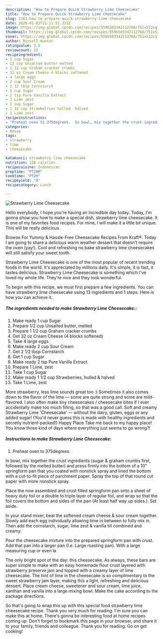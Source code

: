 ```yaml
---
description: "How to Prepare Quick Strawberry Lime Cheesecake"
title: "How to Prepare Quick Strawberry Lime Cheesecake"
slug: 1161-how-to-prepare-quick-strawberry-lime-cheesecake
date: 2020-01-02T21:11:51.331Z
image: https://img-global.cpcdn.com/recipes/5596583342112768/751x532cq70/strawberry-lime-cheesecake-recipe-main-photo.jpg
thumbnail: https://img-global.cpcdn.com/recipes/5596583342112768/751x532cq70/strawberry-lime-cheesecake-recipe-main-photo.jpg
cover: https://img-global.cpcdn.com/recipes/5596583342112768/751x532cq70/strawberry-lime-cheesecake-recipe-main-photo.jpg
author: Russell Hunter
ratingvalue: 3.5
reviewcount: 12
recipeingredient:
- 1 cup Sugar
- 12 cup Unsalted butter melted
- 1 12 cup Graham cracker crumbs
- 32 oz Cream Cheese 4 blocks softened
- 4 large eggs
- 2 cup Sour Cream
- 2 12 tbsp Cornstarch
- 1 cup Sugar
- 2 tsp Pure Vanilla Extract
- 1 Lime zest
- 1 cup Sugar
- 1 12 cup Strawberries hulled  halved
- 1 Lime zest
recipeinstructions:
- "Preheat oven to 375degrees.  In bowl, mix together the crust ingredients (sugar &amp; graham crumbs first, followed by the melted butter) and press firmly into the bottom of a 10&#34; springform pan that you coated with nonstick spray and lined the bottom with a cut-to-fit piece of parchment paper.  Spray the top of that round cut paper with more nonstick spray.  Place the now assembled and crust filled springform pan onto a sheet of heavy duty foil or a double to triple layer of regular foil, and wrap so that the foil covers the bottom and sides of the pan (At least half way up sides.). Set aside.  In your stand mixer, beat the softened cream cheese &amp; sour cream together.  Slowly add each egg individually allowing time in between to fully mix in.  Then add the cornstarch, sugar, lime zest &amp; vanilla till combined and creamy.  Pour the cheesecake mixture into the prepared springform pan with crust.  Add that pan into a larger pan (I.e. Large roasting pan).  With a large measuring cup or even la"
categories:
- Resep
tags:
- strawberry
- lime
- cheesecake

katakunci: strawberry lime cheesecake
nutrition: 128 calories
recipecuisine: Indonesian
preptime: "PT28M"
cooktime: "PT2H"
recipeyield: "4"
recipecategory: Lunch

---
```



![Strawberry Lime Cheesecake](https://img-global.cpcdn.com/recipes/5596583342112768/751x532cq70/strawberry-lime-cheesecake-recipe-main-photo.jpg)

Hello everybody, I hope you're having an incredible day today. Today, I'm gonna show you how to make a special dish, strawberry lime cheesecake. It is one of my favorites food recipes. For mine, I will make it a little bit unique. This will be really delicious.

Browse For Yummy &amp; Hassle-Free Cheesecake Recipes From Kraft®. Today I am going to share a delicious warm weather dessert that doesn&#39;t require the oven (yay!). Cool and refreshing no bake strawberry lime cheesecakes will still satisfy your sweet tooth.

Strawberry Lime Cheesecake is one of the most popular of recent trending foods in the world. It's appreciated by millions daily. It's simple, it is fast, it tastes delicious. Strawberry Lime Cheesecake is something which I've loved my whole life. They're nice and they look wonderful.


To begin with this recipe, we must first prepare a few ingredients. You can have strawberry lime cheesecake using 13 ingredients and 1 steps. Here is how you can achieve it.

##### The ingredients needed to make Strawberry Lime Cheesecake::

1. Make ready 1 cup Sugar
1. Prepare 1/2 cup Unsalted butter, melted
1. Prepare 1 1/2 cup Graham cracker crumbs
1. Get 32 oz Cream Cheese (4 blocks softened)
1. Take 4 large eggs
1. Make ready 2 cup Sour Cream
1. Get 2 1/2 tbsp Cornstarch
1. Get 1 cup Sugar
1. Make ready 2 tsp Pure Vanilla Extract
1. Prepare 1 Lime, zest
1. Take 1 cup Sugar
1. Make ready 1 1/2 cup Strawberries, hulled &amp; halved
1. Take 1 Lime, zest


More strawberry, less lime sounds great too :) Sometimes it also comes down to the flavor of the lime — some are quite strong and some are mild-flavored. I also often make tiny cheesecakes / cheesecake bites if I ever accidentally make too much filling, so that was a good call. Soft and creamy Strawberry Lime &#39;Cheesecake&#39; — without the dairy, gluten, eggs or any added sugar! (You&#39;d never guess this is made with healthy ingredients and secretly nutrient-packed!) Happy Place Take me back to my happy place! You know those kind of days where everything just seems to go wrong?! 

##### Instructions to make Strawberry Lime Cheesecake:

1. Preheat oven to 375degrees.

In bowl, mix together the crust ingredients (sugar &amp; graham crumbs first, followed by the melted butter) and press firmly into the bottom of a 10&#34; springform pan that you coated with nonstick spray and lined the bottom with a cut-to-fit piece of parchment paper.  Spray the top of that round cut paper with more nonstick spray.

Place the now assembled and crust filled springform pan onto a sheet of heavy duty foil or a double to triple layer of regular foil, and wrap so that the foil covers the bottom and sides of the pan (At least half way up sides.). Set aside.

In your stand mixer, beat the softened cream cheese &amp; sour cream together.  Slowly add each egg individually allowing time in between to fully mix in.  Then add the cornstarch, sugar, lime zest &amp; vanilla till combined and creamy.

Pour the cheesecake mixture into the prepared springform pan with crust.  Add that pan into a larger pan (I.e. Large roasting pan).  With a large measuring cup or even la


The only bright spot of the day: this cheesecake. As always, these bars are super simple to make with an easy homemade flour crust layered with strawberry preserve jam and topped with a creamy layer of lime cheesecake. The hint of lime in the cheesecake is so complimentary to the sweet strawberry jam layer, making this a light, refreshing and delicious dessert. Place cream cheese, sweetener and sour cream, lime juice, xanthan and vanilla into a large mixing bowl. Make the cake according to the package directions. 

So that's going to wrap this up with this special food strawberry lime cheesecake recipe. Thank you very much for reading. I'm sure you can make this at home. There's gonna be interesting food at home recipes coming up. Don't forget to bookmark this page in your browser, and share it to your family, friends and colleague. Thank you for reading. Go on get cooking!
